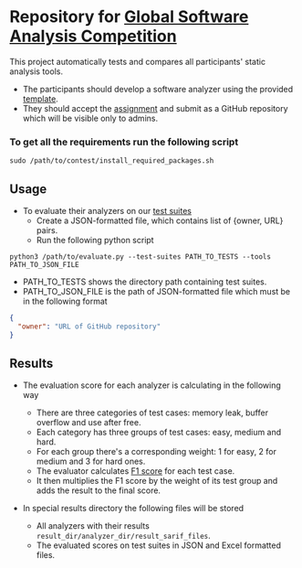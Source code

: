 # Repository for [Global Software Analysis Competition](https://gsac.tech/)

This project automatically tests and compares all participants' static analysis tools.

* The participants should develop a software analyzer using the
  provided [template](./example-analyzer).
* They should accept the [assignment](https://classroom.github.com/a/S_09sdh2) and submit as a
  GitHub repository which will be visible only to admins.

### To get all the requirements run the following script

```shell
sudo /path/to/contest/install_required_packages.sh
```

## Usage

* To evaluate their analyzers on our [test suites](./resources/test_suites/testcases)
    * Create a JSON-formatted file, which contains list of {owner, URL} pairs.
    * Run the following python script

```shell
python3 /path/to/evaluate.py --test-suites PATH_TO_TESTS --tools PATH_TO_JSON_FILE
```

* PATH_TO_TESTS shows the directory path containing test suites.
* PATH_TO_JSON_FILE is the path of JSON-formatted file which must be in the following format

```json
{
  "owner": "URL of GitHub repository"
}
```

## Results

* The evaluation score for each analyzer is calculating in the following way
    * There are three categories of test cases: memory leak, buffer overflow and use after free.
    * Each category has three groups of test cases: easy, medium and hard.
    * For each group there's a corresponding weight: 1 for easy, 2 for medium and 3 for hard ones.
    * The evaluator calculates [F1 score](https://en.wikipedia.org/wiki/F-score) for each test case.
    * It then multiplies the F1 score by the weight of its test group and adds the result to the
      final score.

* In special results directory the following files will be stored
    * All analyzers with their results `result_dir/analyzer_dir/result_sarif_files`.
    * The evaluated scores on test suites in JSON and Excel formatted files.
